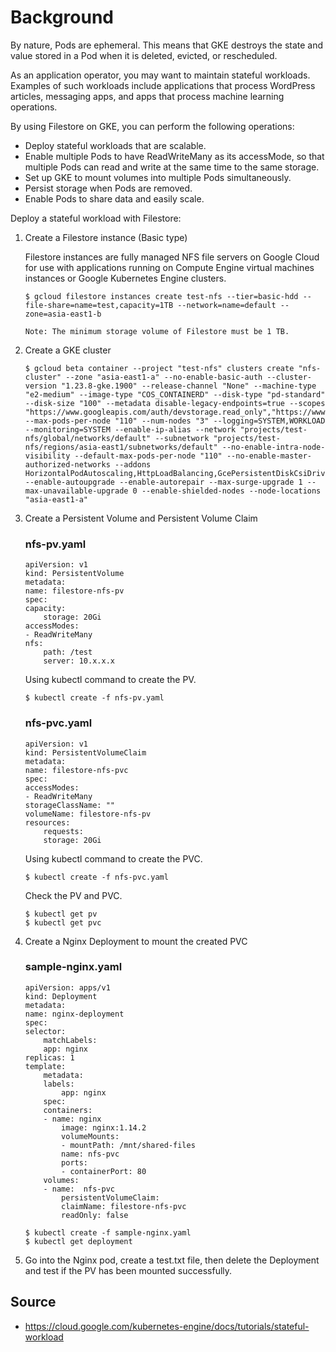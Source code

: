 # Background
By nature, Pods are ephemeral. This means that GKE destroys the state and value stored in a Pod when it is deleted, evicted, or rescheduled.

As an application operator, you may want to maintain stateful workloads. Examples of such workloads include applications that process WordPress articles, messaging apps, and apps that process machine learning operations.

By using Filestore on GKE, you can perform the following operations:
- Deploy stateful workloads that are scalable.
- Enable multiple Pods to have ReadWriteMany as its accessMode, so that multiple Pods can read and write at the same time to the same storage.
- Set up GKE to mount volumes into multiple Pods simultaneously.
- Persist storage when Pods are removed.
- Enable Pods to share data and easily scale.

Deploy a stateful workload with Filestore:

1. Create a Filestore instance (Basic type)

    Filestore instances are fully managed NFS file servers on Google Cloud for use with applications running on Compute Engine virtual machines instances or Google Kubernetes Engine clusters.
    ```
    $ gcloud filestore instances create test-nfs --tier=basic-hdd --file-share=name=test,capacity=1TB --network=name=default --zone=asia-east1-b 
    ```
    `Note: The minimum storage volume of Filestore must be 1 TB.`

2. Create a GKE cluster
    ```
    $ gcloud beta container --project "test-nfs" clusters create "nfs-cluster" --zone "asia-east1-a" --no-enable-basic-auth --cluster-version "1.23.8-gke.1900" --release-channel "None" --machine-type "e2-medium" --image-type "COS_CONTAINERD" --disk-type "pd-standard" --disk-size "100" --metadata disable-legacy-endpoints=true --scopes "https://www.googleapis.com/auth/devstorage.read_only","https://www.googleapis.com/auth/logging.write","https://www.googleapis.com/auth/monitoring","https://www.googleapis.com/auth/servicecontrol","https://www.googleapis.com/auth/service.management.readonly","https://www.googleapis.com/auth/trace.append" --max-pods-per-node "110" --num-nodes "3" --logging=SYSTEM,WORKLOAD --monitoring=SYSTEM --enable-ip-alias --network "projects/test-nfs/global/networks/default" --subnetwork "projects/test-nfs/regions/asia-east1/subnetworks/default" --no-enable-intra-node-visibility --default-max-pods-per-node "110" --no-enable-master-authorized-networks --addons HorizontalPodAutoscaling,HttpLoadBalancing,GcePersistentDiskCsiDriver --enable-autoupgrade --enable-autorepair --max-surge-upgrade 1 --max-unavailable-upgrade 0 --enable-shielded-nodes --node-locations "asia-east1-a"
    ```

3. Create a Persistent Volume and Persistent Volume Claim
    ### nfs-pv.yaml
    ```
    apiVersion: v1
    kind: PersistentVolume
    metadata:
    name: filestore-nfs-pv
    spec:
    capacity:
        storage: 20Gi
    accessModes:
    - ReadWriteMany
    nfs:
        path: /test
        server: 10.x.x.x
    ```
    Using kubectl command to create the PV.
    ```
    $ kubectl create -f nfs-pv.yaml
    ```
    ### nfs-pvc.yaml
    ```
    apiVersion: v1
    kind: PersistentVolumeClaim
    metadata:
    name: filestore-nfs-pvc
    spec:
    accessModes:
    - ReadWriteMany
    storageClassName: ""
    volumeName: filestore-nfs-pv
    resources:
        requests:
        storage: 20Gi
    ```
    Using kubectl command to create the PVC.
    ```
    $ kubectl create -f nfs-pvc.yaml
    ```
    Check the PV and PVC.
    ```
    $ kubectl get pv
    $ kubectl get pvc
    ```
4. Create a Nginx Deployment to mount the created PVC
    ### sample-nginx.yaml
    ```
    apiVersion: apps/v1
    kind: Deployment
    metadata:
    name: nginx-deployment
    spec:
    selector:
        matchLabels:
        app: nginx
    replicas: 1
    template:
        metadata:
        labels:
            app: nginx
        spec:
        containers:
        - name: nginx
            image: nginx:1.14.2
            volumeMounts:
            - mountPath: /mnt/shared-files
            name: nfs-pvc
            ports:
            - containerPort: 80
        volumes:
        - name:  nfs-pvc
            persistentVolumeClaim:
            claimName: filestore-nfs-pvc
            readOnly: false
    ```
    ```
    $ kubectl create -f sample-nginx.yaml
    $ kubectl get deployment
    ```


5. Go into the Nginx pod, create a test.txt file, then delete the Deployment and test if the PV has been mounted successfully.

## Source
- https://cloud.google.com/kubernetes-engine/docs/tutorials/stateful-workload

